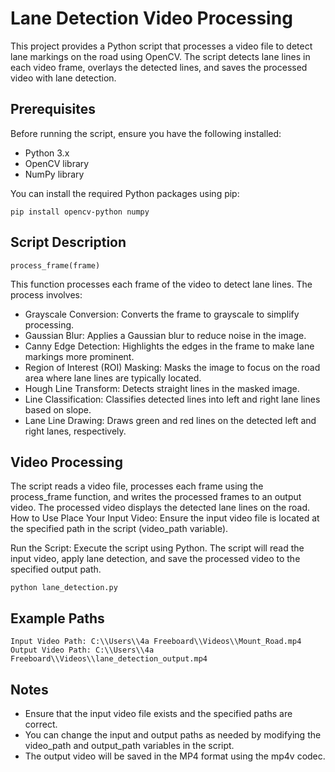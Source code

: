 # Lane Detection Video Processing

This project provides a Python script that processes a video file to detect lane markings on the road using OpenCV. The script detects lane lines in each video frame, overlays the detected lines, and saves the processed video with lane detection.

## Prerequisites

Before running the script, ensure you have the following installed:

- Python 3.x
- OpenCV library
- NumPy library

You can install the required Python packages using pip:


    pip install opencv-python numpy

## Script Description
    process_frame(frame)
This function processes each frame of the video to detect lane lines. The process involves:

 - Grayscale Conversion: Converts the frame to grayscale to simplify processing.
 - Gaussian Blur: Applies a Gaussian blur to reduce noise in the image.
 - Canny Edge Detection: Highlights the edges in the frame to make lane markings more prominent.
 - Region of Interest (ROI) Masking: Masks the image to focus on the road area where lane lines are typically located.
 - Hough Line Transform: Detects straight lines in the masked image.
 - Line Classification: Classifies detected lines into left and right lane lines based on slope.
 - Lane Line Drawing: Draws green and red lines on the detected left and right lanes, respectively.
## Video Processing
The script reads a video file, processes each frame using the process_frame function, and writes the processed frames to an output video.
The processed video displays the detected lane lines on the road.
How to Use
Place Your Input Video: Ensure the input video file is located at the specified path in the script (video_path variable).

Run the Script: Execute the script using Python. The script will read the input video, apply lane detection, and save the processed video to the specified output path.


    python lane_detection.py
## Example Paths
    Input Video Path: C:\\Users\\4a Freeboard\\Videos\\Mount_Road.mp4
    Output Video Path: C:\\Users\\4a Freeboard\\Videos\\lane_detection_output.mp4
## Notes
 - Ensure that the input video file exists and the specified paths are correct.
 - You can change the input and output paths as needed by modifying the video_path and output_path variables in the script.
 - The output video will be saved in the MP4 format using the mp4v codec.
